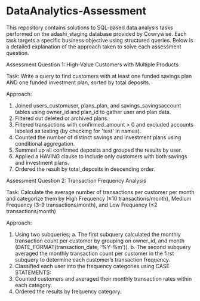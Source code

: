 # DataAnalytics-Assessment

This repository contains solutions to SQL-based data analysis tasks performed on the adashi_staging database provided by Cowrywise. Each task targets a specific business objective using structured queries. Below is a detailed explanation of the approach taken to solve each assessment question.

Assessment Question 1: High-Value Customers with Multiple Products

Task: Write a query to find customers with at least one funded savings plan AND one funded investment plan, sorted by total deposits.

Approach:
1. Joined users_customuser, plans_plan, and savings_savingsaccount tables using owner_id and plan_id to gather user and plan data.
2. Filtered out deleted or archived plans.
3. Filtered transactions with confirmed_amount > 0 and excluded accounts labeled as testing (by checking for 'test' in names).
4. Counted the number of distinct savings and investment plans using conditional aggregation.
5. Summed up all confirmed deposits and grouped the results by user.
6. Applied a HAVING clause to include only customers with both savings and investment plans.
7. Ordered the result by total_deposits in descending order.


Assessment Question 2: Transaction Frequency Analysis

Task: Calculate the average number of transactions per customer per month and categorize them by High Frequency (≥10 transactions/month), Medium Frequency (3-9 transactions/month), and Low Frequency (≤2 transactions/month)

Approach:
1. Using two subqueries;
   a. The first subquery calculated the monthly transaction count per customer by grouping on owner_id, and month (DATE_FORMAT(transaction_date, '%Y-%m')).
   b. The second subquery averaged the monthly transaction count per customer in the first subquery to determine each customer’s transaction frequency. 
3. Classified each user into the frequency categories using CASE STATEMENTS:
4. Counted customers and averaged their monthly transaction rates within each category.
5. Ordered the results by frequency category.

